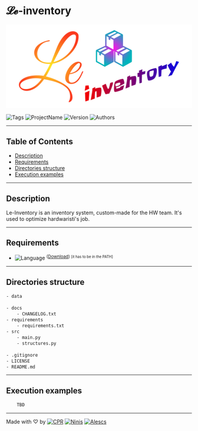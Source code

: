 # 𝓛𝓮-inventory

![Logo](docs/le-inventory.png)

![Tags](https://badgen.net/badge/icon/%23LeInventory%20%23py/14406F1?icon=https://icons.getbootstrap.com/assets/icons/bookmarks-fill.svg&label&labelColor=FFF)
![ProjectName](https://badgen.net/badge/Project%20Name/Le-Inventory/0058E7?labelColor=000) ![Version](https://badgen.net/badge/Version/01.01/cyan?labelColor=000) ![Authors](https://badgen.net/badge/Authors/CPR%20Ninis%20Alescs/60C?labelColor=000)

---

## Table of Contents

- [Description](#description)
- [Requirements](#requirements)
- [Directories structure](#directories-structure)
- [Execution examples](#execution-examples)

---

## Description

Le-Inventory is an inventory system, custom-made for the HW team.
It's used to optimize hardwaristi's job.

---

## Requirements

-  ![Language](https://badgen.net/badge/Python/v3.9+/FFD343?labelColor=3776AB&icon=pypi) <sup>([Download](https://www.python.org/downloads/)) <small>[it has to be in the PATH]</small></sup>
---

## Directories structure
	- data

	- docs
		- CHANGELOG.txt
	- requirements
		- requirements.txt
	- src
		- main.py
		- structures.py

	- .gitignore
	- LICENSE
	- README.md
---

## Execution examples
```bash
	TBD
```
---

Made with ♡ by [![CPR](https://badgen.net/badge/icon/CPR/B67DFF?icon=github&label&labelColor=000)](https://github.com/chiarasabaini) [![Ninis](https://badgen.net/badge/icon/Ninis/B67DFF?icon=github&label&labelColor=000)](https://github.com/thomasnonis) [![Alescs](https://badgen.net/badge/icon/Alescs/B67DFF?icon=github&label&labelColor=000)](https://github.com/Alescs)
